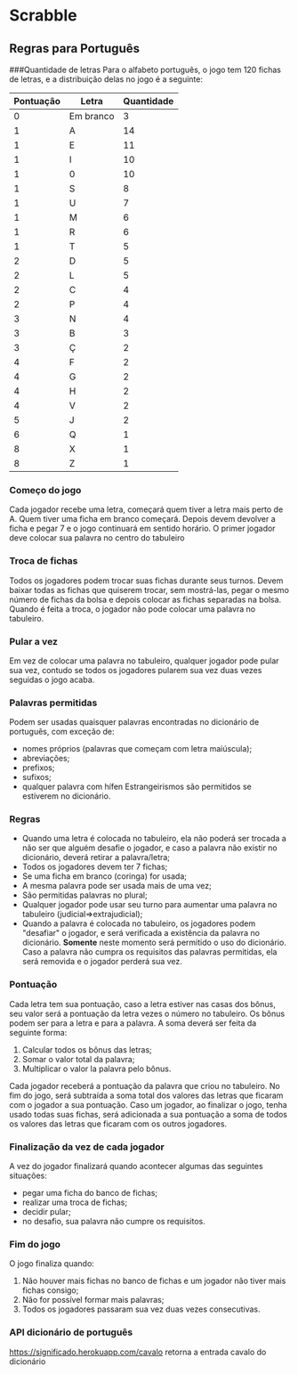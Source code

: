 
# Scrabble 
## Regras para Português

###Quantidade de letras
Para o alfabeto português, o jogo tem 120 fichas de letras, e a distribuição delas no jogo é a seguinte:

|      Pontuação   |     Letra       |    Quantidade     |
|------------------|-----------------|------------------ |
|          0       |   Em branco     |         3         |
|          1       |        A        |         14        |
|          1       |        E        |         11        |
|          1       |        I        |         10        |
|          1       |        0        |         10        |
|          1       |        S        |         8         |
|          1       |        U        |         7         |
|          1       |        M        |         6         |
|          1       |        R        |         6         |
|          1       |        T        |         5         |
|          2       |        D        |         5         |
|          2       |        L        |         5         |
|          2       |        C        |         4         |
|          2       |        P        |         4         |
|          3       |        N        |         4         |
|          3       |        B        |         3         |
|          3       |        Ç        |         2         |
|          4       |        F        |         2         |
|          4       |        G        |         2         |
|          4       |        H        |         2         |
|          4       |        V        |         2         |
|          5       |        J        |         2         |
|          6       |        Q        |         1         |
|          8       |        X        |         1         |
|          8       |        Z        |         1         | 

### Começo do jogo
Cada jogador recebe uma letra, começará quem tiver a letra mais perto de A. Quem tiver uma ficha em branco começará.
Depois devem devolver a ficha e pegar 7 e o jogo continuará em sentido horário.
O primer jogador deve colocar sua palavra no centro do tabuleiro

### Troca de fichas
Todos os jogadores podem trocar suas fichas durante seus turnos. Devem baixar todas as fichas que quiserem trocar, sem mostrá-las, pegar o mesmo número de fichas da bolsa e depois colocar as fichas separadas na bolsa.
Quando é feita a troca, o jogador não pode colocar uma palavra no tabuleiro.

### Pular a vez
Em vez de colocar uma palavra no tabuleiro, qualquer jogador pode pular sua vez, contudo se todos os jogadores pularem sua vez duas vezes seguidas o jogo acaba.

### Palavras permitidas
Podem ser usadas quaisquer palavras encontradas no dicionário de português, com exceção de:
 - nomes próprios (palavras que começam com letra maiúscula);
 - abreviações;
 - prefixos;
 - sufixos;
 - qualquer palavra com hífen
Estrangeirismos são permitidos se estiverem no dicionário.

### Regras

 - Quando uma letra é colocada no tabuleiro, ela não poderá ser trocada
   a não ser que alguém desafie o jogador, e caso a palavra não existir
   no dicionário, deverá retirar a palavra/letra;
 - Todos os jogadores devem ter 7 fichas;
 - Se uma ficha em branco (coringa) for usada;
 - A mesma palavra pode ser usada mais de uma vez;
 - São permitidas palavras no plural;
 - Qualquer jogador pode usar seu turno para aumentar uma palavra no tabuleiro (judicial=>extrajudicial);
 - Quando a palavra é colocada no tabuleiro, os jogadores podem "desafiar" o jogador, e será verificada a existência da palavra no dicionário. **Somente** neste momento será permitido o uso do dicionário. Caso a palavra não cumpra os requisitos das palavras permitidas, ela será removida e o jogador perderá sua vez.

### Pontuação
Cada letra tem sua pontuação, caso a letra estiver nas casas dos bônus, seu valor será a pontuação da letra vezes o número no tabuleiro.
Os bônus podem ser para a letra e para a palavra. A soma deverá ser feita da seguinte forma:

 1. Calcular todos os bônus das letras;
 2. Somar o valor total da palavra;
 3. Multiplicar o valor la palavra pelo bônus.

Cada jogador receberá a pontuação da palavra que criou no tabuleiro.
No fim do jogo, será subtraída a soma total dos valores das letras que ficaram com o jogador a sua pontuação.
Caso um jogador, ao finalizar o jogo, tenha usado todas suas fichas, será adicionada a sua pontuação a soma de todos os valores das letras que ficaram com os outros jogadores.

### Finalização da vez de cada jogador
A vez do jogador finalizará quando acontecer algumas das seguintes situações:

 - pegar uma ficha do banco de fichas;
 - realizar uma troca de fichas;
 - decidir pular;
 - no desafio, sua palavra não cumpre os requisitos.

### Fim do jogo
O jogo finaliza quando:

 1. Não houver mais fichas no banco de fichas e um jogador não tiver mais fichas consigo;
 2. Não for possível formar mais palavras;
 3. Todos os jogadores passaram sua vez duas vezes consecutivas.

### API dicionário de português
https://significado.herokuapp.com/cavalo
 retorna a entrada cavalo do dicionário
